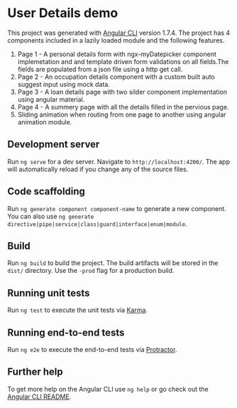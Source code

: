 # User Details demo

This project was generated with [Angular CLI](https://github.com/angular/angular-cli) version 1.7.4.
The project has 4 components included in a lazily loaded module and the following features.
 1. Page 1 - A personal details form with ngx-myDatepicker component implemetation and and template driven form validations on all                      fields.The fields are populated from a json file using a http get call.
 2. Page 2 - An occupation details component with a custom built auto suggest input using mock data.
 3. Page 3 - A loan details page with two silder component implementation using angular material.
 4. Page 4 - A summery page with all the details filled in the pervious page.
 5. Sliding animation when routing from one page to another using angular animation module.

## Development server

Run `ng serve` for a dev server. Navigate to `http://localhost:4200/`. The app will automatically reload if you change any of the source files.

## Code scaffolding

Run `ng generate component component-name` to generate a new component. You can also use `ng generate directive|pipe|service|class|guard|interface|enum|module`.

## Build

Run `ng build` to build the project. The build artifacts will be stored in the `dist/` directory. Use the `-prod` flag for a production build.

## Running unit tests

Run `ng test` to execute the unit tests via [Karma](https://karma-runner.github.io).

## Running end-to-end tests

Run `ng e2e` to execute the end-to-end tests via [Protractor](http://www.protractortest.org/).

## Further help

To get more help on the Angular CLI use `ng help` or go check out the [Angular CLI README](https://github.com/angular/angular-cli/blob/master/README.md).
